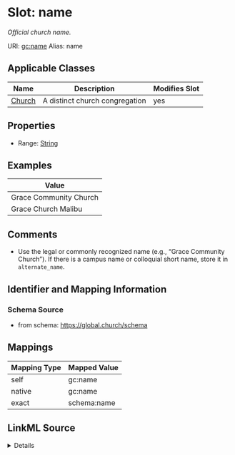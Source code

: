 

# Slot: name 


_Official church name._





URI: [gc:name](https://global.church/schema/name)
Alias: name

<!-- no inheritance hierarchy -->





## Applicable Classes

| Name | Description | Modifies Slot |
| --- | --- | --- |
| [Church](Church.md) | A distinct church congregation |  yes  |







## Properties

* Range: [String](String.md)






## Examples

| Value |
| --- |
| Grace Community Church |
| Grace Church Malibu |

## Comments

* Use the legal or commonly recognized name (e.g., “Grace Community Church”).
If there is a campus name or colloquial short name, store it in `alternate_name`.


## Identifier and Mapping Information







### Schema Source


* from schema: https://global.church/schema




## Mappings

| Mapping Type | Mapped Value |
| ---  | ---  |
| self | gc:name |
| native | gc:name |
| exact | schema:name |




## LinkML Source

<details>
```yaml
name: name
description: Official church name.
comments:
- 'Use the legal or commonly recognized name (e.g., “Grace Community Church”).

  If there is a campus name or colloquial short name, store it in `alternate_name`.

  '
examples:
- value: Grace Community Church
  description: Formal church name.
- value: Grace Church Malibu
  description: Name with locality qualifier.
in_subset:
- church_core
- public
from_schema: https://global.church/schema
exact_mappings:
- schema:name
rank: 1000
alias: name
domain_of:
- Church
range: string

```
</details>